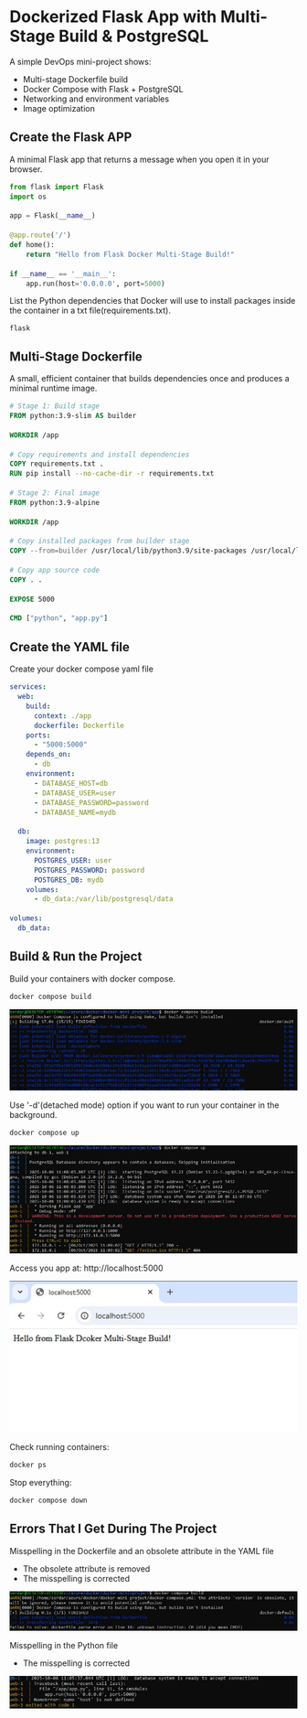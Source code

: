# Dockerized Flask App with Multi-Stage Build & PostgreSQL

A simple DevOps mini-project shows:
- Multi-stage Dockerfile build
- Docker Compose with Flask + PostgreSQL
- Networking and environment variables
- Image optimization

## Create the Flask APP
A minimal Flask app that returns a message when you open it in your browser.

```python
from flask import Flask
import os

app = Flask(__name__)

@app.route('/')
def home():
    return "Hello from Flask Docker Multi-Stage Build!"

if __name__ == '__main__':
    app.run(host='0.0.0.0', port=5000)
```

List the Python dependencies that Docker will use to install packages inside the container in a txt file(requirements.txt).

```nginx
flask
```
## Multi-Stage Dockerfile
A small, efficient container that builds dependencies once and produces a minimal runtime image.

```dockerfile
# Stage 1: Build stage
FROM python:3.9-slim AS builder

WORKDIR /app

# Copy requirements and install dependencies
COPY requirements.txt .
RUN pip install --no-cache-dir -r requirements.txt

# Stage 2: Final image
FROM python:3.9-alpine

WORKDIR /app

# Copy installed packages from builder stage
COPY --from=builder /usr/local/lib/python3.9/site-packages /usr/local/lib/python3.9/site-packages

# Copy app source code
COPY . .

EXPOSE 5000

CMD ["python", "app.py"]
```
## Create the YAML file
Create your docker compose yaml file

```yaml
services:
  web:
    build:
      context: ./app
      dockerfile: Dockerfile
    ports:
      - "5000:5000"
    depends_on:
      - db
    environment:
      - DATABASE_HOST=db
      - DATABASE_USER=user
      - DATABASE_PASSWORD=password
      - DATABASE_NAME=mydb

  db:
    image: postgres:13
    environment:
      POSTGRES_USER: user
      POSTGRES_PASSWORD: password
      POSTGRES_DB: mydb
    volumes:
      - db_data:/var/lib/postgresql/data

volumes:
  db_data:
```
## Build & Run the Project
Build your containers with docker compose.

```bash
docker compose build
```
![build containers](screenshots/docker-compose-build.jpg)

Use '-d'(detached mode) option if you want to run your container in the background.

```bash
docker compose up
```
![run the containers](screenshots/docker-compose-up.jpg)

Access you app at:
http://localhost:5000

![localhost screenshot](screenshots/localhost.jpg)

Check running containers:

```bash
docker ps
```

Stop everything:

```bash
docker compose down
```
## Errors That I Get During The Project
Misspelling in the Dockerfile and an obsolete attribute in the YAML file
- The obsolete attribute is removed
- The misspelling is corrected

![misspelling and obsolete attribute](screenshots/error1.jpg)

Misspelling in the Python file
- The misspelling is corrected

![misspelling python file](screenshots/error2.jpg)
















